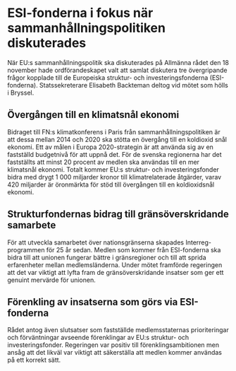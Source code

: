 # ESI-fonderna i fokus när sammanhållningspolitiken diskuterades

När EU:s sammanhållningspolitik ska diskuterades på Allmänna rådet den 18 november hade ordförandeskapet valt att samlat diskutera tre övergripande frågor kopplade till de Europeiska struktur- och investeringsfonderna (ESI-fonderna). Statssekreterare Elisabeth Backteman deltog vid mötet som hölls i Bryssel.

## Övergången till en klimatsnål ekonomi

Bidraget till FN:s klimatkonferens i Paris från sammanhållningspolitiken är att dessa mellan 2014 och 2020 ska stötta en övergång till en koldioxid snål ekonomi. Ett av målen i Europa 2020-strategin är att använda sig av en fastställd budgetnivå för att uppnå det. För de svenska regionerna har det fastställts att minst 20 procent av medlen ska användas till en mer klimatsnål ekonomi. Totalt kommer EU:s struktur- och investeringsfonder bidra med drygt 1 000 miljarder kronor till klimatrelaterade åtgärder, varav 420 miljarder är öronmärkta för stöd till övergången till en koldioxidsnål ekonomi.

## Strukturfondernas bidrag till gränsöverskridande samarbete

För att utveckla samarbetet över nationsgränserna skapades Interreg-programmen för 25 år sedan. Medlen som kommer från ESI-fonderna ska bidra till att unionen fungerar bättre i gränsregioner och till att sprida erfarenheter mellan medlemsländerna.
Under mötet framförde regeringen att det var viktigt att lyfta fram de gränsöverskridande insatser som ger ett genuint mervärde för unionen.

## Förenkling av insatserna som görs via ESI-fonderna

Rådet antog även slutsatser som fastställde medlemsstaternas prioriteringar och förväntningar avseende förenklingar av EU:s struktur- och investeringsfonder.
Regeringen var positiv till förenklingsambitionen men ansåg att det likväl var viktigt att säkerställa att medlen kommer användas på ett korrekt sätt.
